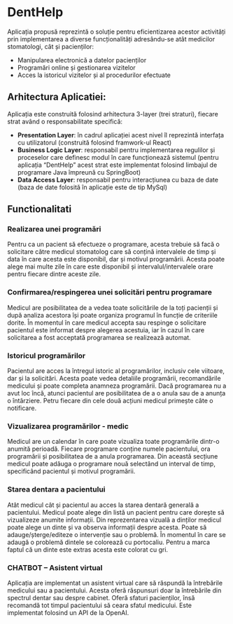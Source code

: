 # DentHelp
Aplicația propusă reprezintă o soluție pentru eficientizarea acestor activități prin implementarea a diverse funcționalități adresându-se atât medicilor stomatologi, cât și pacienților:
  - Manipularea electronică a datelor pacienților
  - Programări online și gestionarea vizitelor
  - Acces la istoricul vizitelor și al procedurilor efectuate

## Arhitectura Aplicatiei:
Aplicația este construită folosind arhitectura 3-layer (trei straturi), fiecare strat având o responsabilitate specifică:
  - **Presentation Layer**: în cadrul aplicației acest nivel îl reprezintă interfața cu utilizatorul (construită folosind framwork-ul React)
  - **Business Logic Layer**: responsabil pentru implementarea regulilor și proceselor care definesc modul în care funcționează sistemul (pentru aplicația “DentHelp” acest strat este implementat folosind limbajul 
 de programare Java împreună cu SpringBoot)
  - **Data Access Layer**: responsabil pentru interacțiunea cu baza de date (baza de date folosită în aplicație este de tip MySql)



## Functionalitati
  ### Realizarea unei programări
  Pentru ca un pacient să efectueze o programare, acesta trebuie să facă o solicitare către medicul stomatolog care să conțină intervalele de timp și data în care acesta este disponibil, dar și motivul programării.
Acesta poate alege mai multe zile în care este disponibil și intervalul/intervalele orare pentru fiecare dintre aceste zile.

  ### Confirmarea/respingerea unei solicitări pentru programare
Medicul are posibilitatea de a vedea toate solicitările de la toți pacienții și după analiza acestora își poate organiza programul în funcție de criteriile dorite. În momentul în care medicul accepta sau respinge o solicitare pacientul este informat despre alegerea acestuia, iar în cazul în care solicitarea a fost acceptată programarea se realizează automat.

  ### Istoricul programărilor

  Pacientul are acces la întregul istoric al programărilor, inclusiv cele viitoare, dar și la solicitări.  Acesta poate vedea detaliile programării, recomandările medicului și poate completa anamneza programării.   Dacă programarea nu a avut loc încă, atunci pacientul are posibilitatea de a o anula sau de a anunța o întârziere. Petru fiecare din cele două acțiuni medicul primește câte o notificare.

  ### Vizualizarea programărilor - medic
  Medicul are un calendar în care poate vizualiza toate programările dintr-o anumită perioadă. Fiecare programare conține numele pacientului, ora programării și posibilitatea de a anula programarea. 
  Din această secțiune medicul poate adăuga o programare nouă selectând un interval de timp, specificând pacientul și motivul programării.


  ### Starea dentara a pacientului
  Atât medicul cât și pacientul au acces la starea dentară generală a pacientului.
  Medicul poate alege din listă un pacient pentru care dorește să vizualizeze anumite informații. Din reprezentarea vizuală a dinților medicul poate alege un dinte și va observa informații despre acesta. Poate să   adauge/șterge/editeze o intervenție sau o problemă. În momentul în care se adaugă o problemă dintele se colorează cu portocaliu. Pentru a marca faptul că un dinte este extras acesta este colorat cu gri.

  ### CHATBOT – Asistent virtual
  Aplicația are implementat un asistent virtual care să răspundă la întrebările medicului sau a pacientului.  Acesta oferă răspunsuri doar la întrebările din spectrul dentar sau despre cabinet. Oferă sfaturi        pacienților, însă recomandă tot timpul pacientului să ceara sfatul medicului.
  Este implementat folosind un API de la OpenAI.

